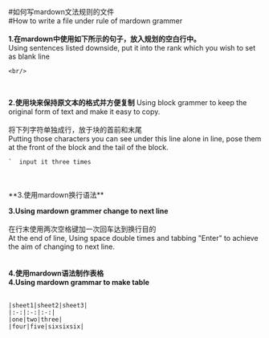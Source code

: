 #如何写mardown文法规则的文件  
#How to write a file under rule of mardown grammer
<br/>
<br/>
**1.在mardown中使用如下所示的句子，放入规划的空白行中。**   
Using sentences listed downside, put it into the rank which you wish to set as blank line
```
<br/>
```
<br/>  

**2.使用块来保持原文本的格式并方便复制** 
Using block grammer to keep the original form of text and make it easy to copy.   
<br/>
将下列字符单独成行，放于块的首前和末尾     
Putting those characters you can see under this line alone in line, pose them at the front of the block and the tail of the block.  

```
`  input it three times
```
<br/>
<br/>
**3.使用mardown换行语法**

**3.Using mardown grammer change to next line**  
<br/>
在行末使用两次空格键加一次回车达到换行目的  
At the end of line, Using space double times and tabbing "Enter" to achieve the aim of changing to next line.  
<br/>
<br/>
**4.使用mardown语法制作表格**  
**4.Using mardown grammar to make table**  
<br/>
```
|sheet1|sheet2|sheet3|  
|:-:|:-:|:-:|  
|one|two|three|  
|four|five|sixsixsix|  
```
<br/>
<br/>
